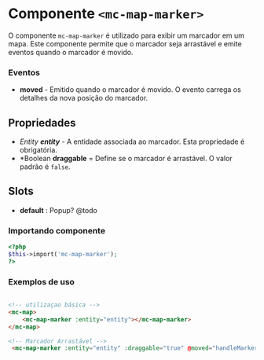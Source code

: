 # Componente `<mc-map-marker>`
O componente `mc-map-marker` é utilizado para exibir um marcador em um mapa. Este componente permite que o marcador seja arrastável e emite eventos quando o marcador é movido.

### Eventos
- **moved** - Emitido quando o marcador é movido. O evento carrega os detalhes da nova posição do marcador.

## Propriedades
- *Entity **entity*** - A entidade associada ao marcador. Esta propriedade é obrigatória.
- *Boolean **draggable** = Define se o marcador é arrastável. O valor padrão é `false`.

## Slots
- **default** : Popup? @todo

### Importando componente
```PHP
<?php 
$this->import('mc-map-marker');
?>
```
### Exemplos de uso
```HTML

<!-- utilizaçao básica -->
<mc-map>
    <mc-map-marker :entity="entity"></mc-map-marker>
</mc-map>

<!-- Marcador Arrastável -->
 <mc-map-marker :entity="entity" :draggable="true" @moved="handleMarkerMoved($event)"></mc-map-marker>
```